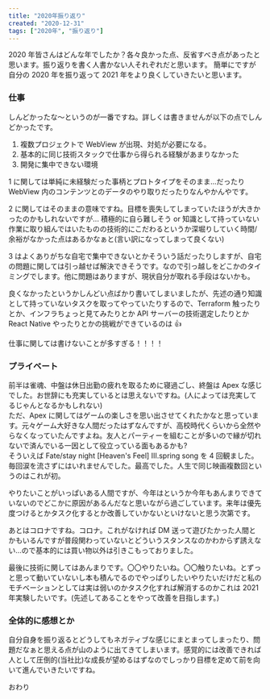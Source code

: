 ```yaml
---
title: "2020年振り返り"
created: "2020-12-31"
tags: ["2020年", "振り返り"]
---
```


2020 年皆さんはどんな年でしたか？各々良かった点、反省すべき点があったと思います。振り返りを書く人書かない人それぞれだと思います。
簡単にですが自分の 2020 年を振り返って 2021 年をより良くしていきたいと思います。

### 仕事

しんどかったな〜というのが一番ですね。詳しくは書きませんが以下の点でしんどかったです。

1. 複数プロジェクトで WebView が出現、対処が必要になる。
1. 基本的に同じ技術スタックで仕事から得られる経験があまりなかった
1. 開発に集中できない環境

1 に関しては単純に未経験だった事柄とプロトタイプをそのまま...だったり WebView 内のコンテンツとのデータのやり取りだったりなんやかんやです。

2 に関してはそのままの意味ですね。目標を喪失してしまっていたほうが大きかったのかもしれないですが...
積極的に自ら難しそう or 知識として持っていない作業に取り組んではいたものの技術的にこだわるというか深堀りしていく時間/余裕がなかった点はあるかなぁと(言い訳になってしまって良くない)

3 はよくありがちな自宅で集中できないとかそういう話だったりしますが、自宅の問題に関しては引っ越せば解決できそうです。なので引っ越しをどこかのタイミングでします。他に問題はありますが、現状自分が取れる手段はないかも。

良くなかったというかしんどい点ばかり書いてしまいましたが、先述の通り知識として持っていないタスクを取ってやっていたりするので、Terraform 触ったりとか、インフラちょっと見てみたりとか API サーバーの技術選定したりとか React Native やったりとかの挑戦ができているのは 👍

仕事に関しては書けないことが多すぎる！！！！

### プライベート

前半は雀魂、中盤は休日出勤の疲れを取るために寝過ごし、終盤は Apex な感じでした。お世辞にも充実しているとは思えないですね。(人によっては充実してるじゃんとなるかもしれない)<br/>
ただ、Apex に関してはゲームの楽しさを思い出させてくれたかなと思っています。元々ゲーム大好きな人間だったはずなんですが、高校時代くらいから全然やらなくなっていたんですよね。友人とパーティーを組むことが多いので縁が切れないで済んでいる一因として役立っている面もあるかも?<br/>
そういえば Fate/stay night [Heaven's Feel] Ⅲ.spring song を 4 回観ました。毎回涙を流さずにはいれませんでした。最高でした。人生で同じ映画複数回というのはこれが初。

やりたいことがいっぱいある人間ですが、今年はというか今年もあんまりできていないのでどこかに原因があるんだなと思いながら過ごしています。来年は優先度つけるとかタスク化するとか改善していかないといけないと思う次第です。

あとはコロナですね。コロナ。これがなければ DM 送って遊びたかった人間とかもいるんですが普段関わっていないとどういうスタンスなのかわからず誘えない...ので基本的には買い物以外は引きこもっておりました。

最後に技術に関してはあんまりです。〇〇やりたいね。〇〇触りたいね。とずっと思って動いていないし本も積んでるのでやっぱりしたいやりたいだけだと私のモチベーションとしては実は弱いのかタスク化すれば解消するのかこれは 2021 年実験したいです。(先述してあることをやって改善を目指します。)

### 全体的に感想とか

自分自身を振り返るとどうしてもネガティブな感じにまとまってしまったり、問題だなぁと思える点が山のように出てきてしまいます。感覚的には改善できれば人として圧倒的(当社比)な成長が望めるはずなのでしっかり目標を定めて前を向いて進んでいきたいですね。

おわり
